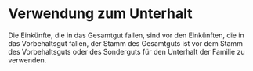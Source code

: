 # Verwendung zum Unterhalt

Die Einkünfte, die in das Gesamtgut fallen, sind vor den Einkünften, die in das Vorbehaltsgut fallen, der Stamm des Gesamtguts ist vor dem Stamm des Vorbehaltsguts oder des Sonderguts für den Unterhalt der Familie zu verwenden. 


